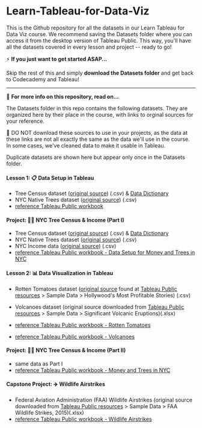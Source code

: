 # Learn-Tableau-for-Data-Viz
This is the Github repository for all the datasets in our Learn Tableau for Data Viz course. We recommend saving the Datasets folder where you can access it from the desktop version of Tableau Public. This way, you'll have all the datasets covered in every lesson and project -- ready to go!

⚡ **If you just want to get started ASAP...** 

Skip the rest of this and simply **download the Datasets folder** and get back to Codecademy and Tableau! 

____
📔 **For more info on this repository, read on...**

The Datasets folder in this repo contains the following datasets. They are organized here by their place in the course, with links to orginal sources for your reference. 

🚨 DO NOT download these sources to use in your projects, as the data at these links are not all exactly the same as the data we'll use in the course. In some cases, we've cleaned data to make it usable in Tableau.

Duplicate datasets are shown here but appear only once in the Datasets folder. 

#### Lesson 1: 📋 Data Setup in Tableau
* Tree Census dataset ([original source](https://data.cityofnewyork.us/Environment/2015-Street-Tree-Census-Tree-Data/pi5s-9p35)) (.csv) & [Data Dictionary](https://static-assets.codecademy.com/Courses/data-viz-with-tableau/1-data/StreetTreeCensus2015TreesDataDictionary20161102.pdf)
* NYC Native Trees dataset ([original source](https://en.wikipedia.org/wiki/List_of_tree_species_in_New_York_City)) (.csv)
* [reference Tableau Public workbook]()

#### Project: 🌳💸 NYC Tree Census & Income (Part I) 
* Tree Census dataset ([original source](https://data.cityofnewyork.us/Environment/2015-Street-Tree-Census-Tree-Data/pi5s-9p35)) (.csv) & [Data Dictionary](https://static-assets.codecademy.com/Courses/data-viz-with-tableau/1-data/StreetTreeCensus2015TreesDataDictionary20161102.pdf)
* NYC Native Trees dataset ([original source](https://en.wikipedia.org/wiki/List_of_tree_species_in_New_York_City)) (.csv)
* NYC Income data ([original source](https://data.census.gov/cedsci/table?t=Income%20and%20Poverty&g=0500000US36005%248600000,36047%248600000,36061%248600000,36081%248600000,36085%248600000&tid=ACSST5Y2015.S1901)) (.csv)
* [reference Tableau Public workbook - Data Setup for Money and Trees in NYC]()

#### Lesson 2: 📊 Data Visualization in Tableau 
* Rotten Tomatoes dataset ([original source](https://public.tableau.com/s/sites/default/files/media/HollywoodsMostProfitableStories.csv) found at [Tableau Public resources](https://public.tableau.com/en-us/s/resources) > Sample Data > Hollywood's Most Profitable Stories) (.csv)
* Volcanoes dataset (original source downloaded from [Tableau Public resources](https://public.tableau.com/en-us/s/resources) > Sample Data > Significant Volcanic Eruptions)(.xlsx)

* [reference Tableau Public workbook - Rotten Tomatoes]()
* [reference Tableau Public workbook - Volcanoes]()

#### Project: 🌳💸 NYC Tree Census & Income (Part II)
* same data as Part I
* [reference Tableau Public workbook - Money and Trees in NYC]()

#### Capstone Project: ✈️ Wildlife Airstrikes 
* Federal Aviation Administration (FAA) Wildlife Airstrikes (original source downloaded from [Tableau Public resources](https://public.tableau.com/en-us/s/resources) > Sample Data > FAA Wildlife Strikes, 2015)(.xlsx)
* [reference Tableau Public workbook - Wildlife Airstrikes]()
